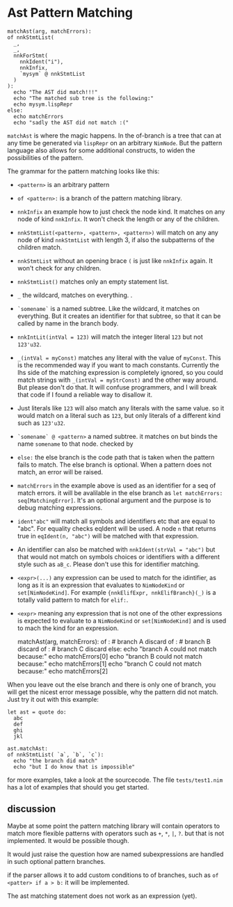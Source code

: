 # Ast Pattern Matching


    matchAst(arg, matchErrors):
    of nnkStmtList(
      _,
      _,
      nnkForStmt(
        nnkIdent("i"),
        nnkInfix,
        `mysym` @ nnkStmtList
      )
    ):
      echo "The AST did match!!!"
      echo "The matched sub tree is the following:"
      echo mysym.lispRepr
    else:
      echo matchErrors
      echo "sadly the AST did not match :("


`matchAst` is where the magic happens. In the of-branch is a tree that
can at any time be generated via `lispRepr` on an arbitrary
`NimNode`. But the pattern language also allows for some additional
constructs, to widen the possibilities of the pattern.


The grammar for the pattern matching looks like this:

  * ``<pattern>`` is an arbitrary pattern

  * ``of <pattern>:`` is a branch of the pattern matching library.

  * ``nnkInfix`` an example how to just check the node kind. It matches
    on any node of kind ``nnkInfix``. It won't check the length or any
    of the children.

  * ``nnkStmtList(<pattern>, <pattern>, <pattern>)`` will match on any
    any node of kind `nnkStmtList` with length 3, if also the
    subpatterns of the children match.

  * ``nnkStmtList`` without an opening brace `(` is just like
    ``nnkInfix`` again. It won't check for any children.

  * ``nnkStmtList()`` matches only an empty statement list.

  * `_` the wildcard, matches on everything.
  .
  * `` `somename` `` is a named subtree. Like the wildcard, it matches
    on everything. But it creates an identifier for that subtree, so that
    it can be called by name in the branch body.

  * ``nnkIntLit(intVal = 123)`` will match the integer literal `123` but
    not ``123'u32``.

  * `_(intVal = myConst)` matches any literal with the value of
    `myConst`. This is the recommended way if you want to mach
    constants. Currently the lhs side of the matching expression is
    completely ignored, so you could match strings with ``_(intVal =
    myStrConst)`` and the other way around. But please don't do
    that. It will confuse programmers, and I will break that code if
    I found a reliable way to disallow it.

  * Just literals like `123` will also match any literals with the
    same value. so it would match on a literal such as `123`, but only
    literals of a different kind such as ``123'u32``.

  * `` `somename` @ <pattern> `` a named subtree. it matches on
    _<pattern>_ but binds the name `somename` to that node.
    checked by _<pattern>_

  * ``else:`` the else branch is the code path that is taken when the
    pattern fails to match. The else branch is optional. When a
    pattern does not match, an error will be raised.

  * `matchErrors` in the example above is used as an identifier for a
    seq of match errors. it will be avalilable in the else branch as
    ``let matchErrors: seq[MatchingError]``. It's an optional argument
    and the purpose is to debug matching expressions.

  * ``ident"abc"`` will match all symbols and identifiers etc that are
    equal to "abc". For equality checks eqIdent will be used. A node
    `n` that returns true in ``eqIdent(n, "abc")`` will be matched
    with that expression.

  * An identifier can also be matched with ``nnkIdent(strVal =
    "abc")`` but that would not match on symbols choices or identifiers with a
    different style such as `aB_c`. Please don't use this for
    identifier matching.

  * ``<expr>(...)`` any expression can be used to match for the
    idintifier, as long as it is an expression that evaluates to
    ``NimNodeKind`` or ``set[NimNodeKind]``. For example
    ``{nnkElifExpr, nnkElifBranch}(_)`` is a totally valid pattern to
    match for ``elif:``.

  * ``<expr>`` meaning any expression that is not one of the other
    expressions is expected to evaluate to a ``NimNodeKind`` or
    ``set[NimNodeKind]`` and is used to mach the kind for an expression.


    matchAst(arg, matchErrors):
    of <pattern>: # branch A
      discard
    of <pattern>: # branch B
      discard
    of <pattern>: # branch C
      discard
    else:
      echo "branch A could not match because:"
      echo matchErrors[0]
      echo "branch B could not match because:"
      echo matchErrors[1]
      echo "branch C could not match because:"
      echo matchErrors[2]

When you leave out the else branch and there is only one of branch,
you will get the nicest error message possible, why the pattern did
not match.  Just try it out with this example:


    let ast = quote do:
      abc
      def
      ghi
      jkl

    ast.matchAst:
    of nnkStmtList( `a`, `b`, `c`):
      echo "the branch did match"
      echo "but I do know that is impossible"

for more examples, take a look at the sourcecode. The file
`tests/test1.nim` has a lot of examples that should you get started.


## discussion

Maybe at some point the pattern matching library will contain
operators to match more flexible patterns with operators such as `+`,
`*`, `|`, `?`. but that is not implemented. It would be possible though.

It would just raise the question how are named subexpressions are
handled in such optional pattern branches.

if the parser allows it to add custom conditions to of branches, such
as ``of <patter> if a > b:`` it will be implemented.


The ast matching statement does not work as an expression (yet).
